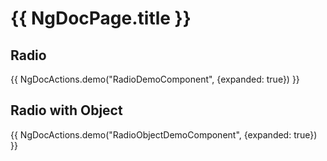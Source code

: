 # {{ NgDocPage.title }}

## Radio

{{ NgDocActions.demo("RadioDemoComponent", {expanded: true}) }}

## Radio with Object

{{ NgDocActions.demo("RadioObjectDemoComponent", {expanded: true}) }}
